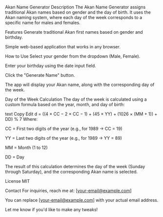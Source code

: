 Akan Name Generator
Description
The Akan Name Generator assigns traditional Akan names based on gender and the day of birth. It uses the Akan naming system, where each day of the week corresponds to a specific name for males and females.

Features
Generate traditional Akan first names based on gender and birthday.

Simple web-based application that works in any browser.

How to Use
Select your gender from the dropdown (Male, Female).

Enter your birthday using the date input field.

Click the "Generate Name" button.

The app will display your Akan name, along with the corresponding day of the week.

Day of the Week Calculation
The day of the week is calculated using a custom formula based on the year, month, and day of birth:

text
Copy
Edit
d = ((4 × CC − 2 × CC − 1) + (45 × YY) + (1026 × (MM + 1)) + DD) % 7
Where:

CC = First two digits of the year (e.g., for 1989 → CC = 19)

YY = Last two digits of the year (e.g., for 1989 → YY = 89)

MM = Month (1 to 12)

DD = Day

The result of this calculation determines the day of the week (Sunday through Saturday), and the corresponding Akan name is selected.

License
MIT

Contact
For inquiries, reach me at: [your-email@example.com]

You can replace [your-email@example.com] with your actual email address.

Let me know if you'd like to make any tweaks!








